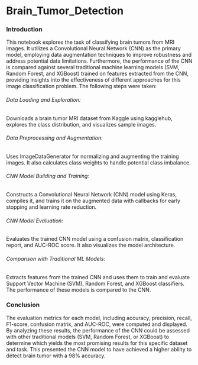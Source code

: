 # Brain_Tumor_Detection
### Introduction

This notebook explores the task of classifying brain tumors from MRI images. It utilizes a Convolutional Neural Network (CNN) as the primary model, employing data augmentation techniques to improve robustness and address potential data limitations. Furthermore, the performance of the CNN is compared against several traditional machine learning models (SVM, Random Forest, and XGBoost) trained on features extracted from the CNN, providing insights into the effectiveness of different approaches for this image classification problem. The following steps were taken:

###### Data Loading and Exploration: 
Downloads a brain tumor MRI dataset from Kaggle using kagglehub, explores the class distribution, and visualizes sample images.
###### Data Preprocessing and Augmentation:
Uses ImageDataGenerator for normalizing and augmenting the training images. It also calculates class weights to handle potential class imbalance.
###### CNN Model Building and Training: 
Constructs a Convolutional Neural Network (CNN) model using Keras, compiles it, and trains it on the augmented data with callbacks for early stopping and learning rate reduction.
###### CNN Model Evaluation: 
Evaluates the trained CNN model using a confusion matrix, classification report, and AUC-ROC score. It also visualizes the model architecture.
###### Comparison with Traditional ML Models: 
Extracts features from the trained CNN and uses them to train and evaluate Support Vector Machine (SVM), Random Forest, and XGBoost classifiers. The performance of these models is compared to the CNN.

### Conclusion
The evaluation metrics for each model, including accuracy, precision, recall, F1-score, confusion matrix, and AUC-ROC, were computed and displayed. By analyzing these results, the performance of the CNN could be assessed with other traditional models (SVM, Random Forest, or XGBoost) to determine which yields the most promising results for this specific dataset and task. This presented the CNN model to have achieved a higher ability to detect brain tumor with a 98% accuracy.
